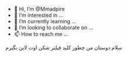 - 👋 Hi, I’m @Mmadpire
- 👀 I’m interested in ...
- 🌱 I’m currently learning ...
- 💞️ I’m looking to collaborate on ...
- 📫 How to reach me ...

<!---
Mmadpire/Mmadpire is a ✨ special ✨ reposسلامitory because its `README.md` (this file) appears on your GitHub profile.
You can click the Preview link to take a look at your changes.
--->
سلام دوستان من چطور کلید فیلتر شکن اوت لاین بگیرم
